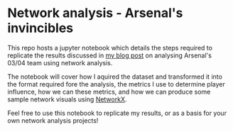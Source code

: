 # Network analysis - Arsenal's invincibles

This repo hosts a jupyter notebook which  details the steps required to replicate the results discussed in [my blog post](https://paulminogue.com/index.php/2020/08/24/using-network-analysis-and-eigenvector-centrality-to-identify-arsenals-most-influential-invincibles/) on analysing Arsenal's 03/04 team using network analysis.

The notebook will cover how I aquired the dataset and transformed it into the format required fore the analysis, the metrics I use to determine player influence, how we can these metrics, and how we can produce some sample network visuals using [NetworkX](https://networkx.github.io/).

Feel free to use this notebook to replicate my results, or as a basis for your own network analysis projects!
